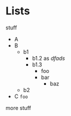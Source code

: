 # Lists

stuff

- A
- B
    - b1
        - b1.2
            as *dfads*
        - b1.3
            - foo
            - bar
                - baz
    - b2
- C `foo`

more stuff

